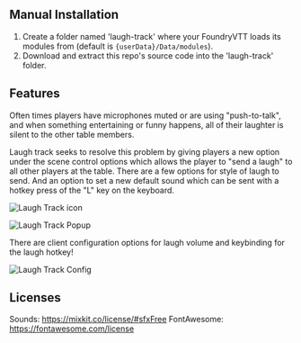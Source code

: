 ## Manual Installation
1. Create a folder named 'laugh-track' where your FoundryVTT loads its modules from (default is `{userData}/Data/modules`).
2. Download and extract this repo's source code into the 'laugh-track' folder.

## Features
Often times players have microphones muted or are using "push-to-talk", and when something entertaining or funny happens, all of their laughter is silent to the other table members. 

Laugh track seeks to resolve this problem by giving players a new option under the scene control options which allows the player to "send a laugh" to all other players at the table. There are a few options for style of laugh to send. And an option to set a new default sound which can be sent with a hotkey press of the "L" key on the keyboard.

![Laugh Track icon](https://cdn.discordapp.com/attachments/996243904552763513/1211314882268364880/icon.PNG?ex=65edbfe5&is=65db4ae5&hm=9be7ac7770e00bf809d6dd5676d6583aed111ca49cf3c32e9b4accb424a2b2d7&)

![Laugh Track Popup](https://cdn.discordapp.com/attachments/996243904552763513/1211314050429091870/popup.PNG?ex=65edbf1e&is=65db4a1e&hm=13d077c62f479b0e4a357a661d755a28a6165159208acc662fe0e79edcdfe622&)

There are client configuration options for laugh volume and keybinding for the laugh hotkey!

![Laugh Track Config](https://cdn.discordapp.com/attachments/996243904552763513/1211314332940378172/options.PNG?ex=65edbf62&is=65db4a62&hm=c53d55cb3ec8c3386189531f7bb34c89876d4f1af2171ba6a70bfa181d0ad1c5&)


## Licenses
Sounds: https://mixkit.co/license/#sfxFree
FontAwesome: https://fontawesome.com/license
